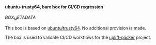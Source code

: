 #### ubuntu-trusty64, bare box for CI/CD regression
$BOX_METADATA$

This box is based on [ubuntu/trusty64](https://app.vagrantup.com/ubuntu/boxes/trusty64). No additional provision is made. 

The box is used to validate CI/CD workflows for the [uplift-packer](https://github.com/SubPointSolutions/uplift-packer) project.